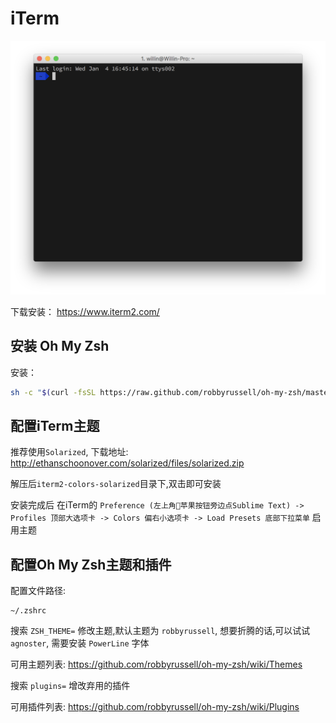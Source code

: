 # iTerm

![iterm](/_static/basic/source/iterm.png)

下载安装： <https://www.iterm2.com/>

## 安装 Oh My Zsh

安装：

```bash
sh -c "$(curl -fsSL https://raw.github.com/robbyrussell/oh-my-zsh/master/tools/install.sh)"
```

## 配置iTerm主题

推荐使用`Solarized`, 下载地址: <http://ethanschoonover.com/solarized/files/solarized.zip>

解压后`iterm2-colors-solarized`目录下,双击即可安装

安装完成后 在iTerm的 `Preference (左上角苹果按钮旁边点Sublime Text) -> Profiles 顶部大选项卡 -> Colors 偏右小选项卡 -> Load Presets 底部下拉菜单` 启用主题

## 配置Oh My Zsh主题和插件

配置文件路径:

```
~/.zshrc
```

搜索 `ZSH_THEME=` 修改主题,默认主题为 `robbyrussell`, 想要折腾的话,可以试试`agnoster`, 需要安装 `PowerLine` 字体

可用主题列表: <https://github.com/robbyrussell/oh-my-zsh/wiki/Themes>

搜索 `plugins=` 增改弃用的插件

可用插件列表: <https://github.com/robbyrussell/oh-my-zsh/wiki/Plugins>

